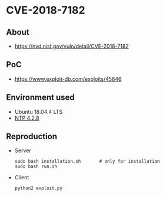 # CVE-2018-7182

## About
* <https://nvd.nist.gov/vuln/detail/CVE-2018-7182>


## PoC
* <https://www.exploit-db.com/exploits/45846>


## Environment used

* Ubuntu 18.04.4 LTS 
* [NTP 4.2.8](https://www.eecis.udel.edu/~ntp/ntp_spool/ntp4/ntp-4.2/ntp-4.2.8p10.tar.gz)


## Reproduction

* Server
    ```
    sudo bash installation.sh       # only for installation
    sudo bash run.sh
    ```
* Client
    ```
    python2 exploit.py    
    ```
